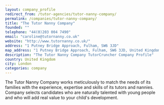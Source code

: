 ```yaml
---
layout: company_profile
redirect_from: /tutor-agencies/tutor-nanny-company/
permalink: /companies/tutor-nanny-company/
title: "The Tutor Nanny Company"
founded: ""
telephone: "44(0)203 004 7490"
email: "caroline@tutornanny.co.uk"
website: "http://www.tutornanny.co.uk/"
address: "1 Putney Bridge Approach, Fulham, SW6 3JD"
map_address: "1 Putney Bridge Approach, Fulham, SW6 3JD, United Kingdom"
description: "The Tutor Nanny Company TutorCruncher Company Profile"
country: United Kingdom
city: London
categories: company
---
```

​The Tutor Nanny Company works meticulously to match the needs of its families with the experience, expertise and skills
of its tutors and nannies. Company selects candidates who are naturally talented with young people and who will add real
value to your child's development.
